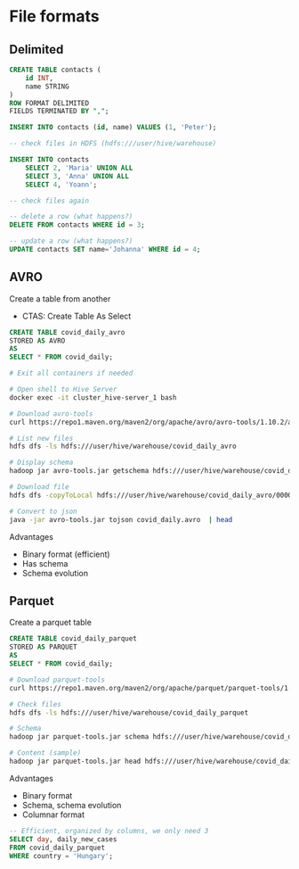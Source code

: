 # File formats

## Delimited

```sql
CREATE TABLE contacts (
    id INT,
    name STRING
)
ROW FORMAT DELIMITED
FIELDS TERMINATED BY ",";

INSERT INTO contacts (id, name) VALUES (1, 'Peter');

-- check files in HDFS (hdfs:///user/hive/warehouse)

INSERT INTO contacts
    SELECT 2, 'Maria' UNION ALL
    SELECT 3, 'Anna' UNION ALL
    SELECT 4, 'Yoann';

-- check files again

-- delete a row (what happens?)
DELETE FROM contacts WHERE id = 3;

-- update a row (what happens?)
UPDATE contacts SET name='Johanna' WHERE id = 4;
```

## AVRO

Create a table from another
* CTAS: Create Table As Select

```sql
CREATE TABLE covid_daily_avro 
STORED AS AVRO
AS
SELECT * FROM covid_daily;
```

```bash
# Exit all containers if needed

# Open shell to Hive Server
docker exec -it cluster_hive-server_1 bash

# Download avro-tools
curl https://repo1.maven.org/maven2/org/apache/avro/avro-tools/1.10.2/avro-tools-1.10.2.jar > avro-tools.jar

# List new files
hdfs dfs -ls hdfs:///user/hive/warehouse/covid_daily_avro

# Display schema
hadoop jar avro-tools.jar getschema hdfs:///user/hive/warehouse/covid_daily_avro/000000_0

# Download file
hdfs dfs -copyToLocal hdfs:///user/hive/warehouse/covid_daily_avro/000000_0 covid_daily.avro

# Convert to json
java -jar avro-tools.jar tojson covid_daily.avro  | head
```

Advantages
* Binary format (efficient)
* Has schema
* Schema evolution

## Parquet

Create a parquet table

```sql
CREATE TABLE covid_daily_parquet 
STORED AS PARQUET
AS
SELECT * FROM covid_daily;
```

```bash
# Download parquet-tools
curl https://repo1.maven.org/maven2/org/apache/parquet/parquet-tools/1.11.1/parquet-tools-1.11.1.jar > parquet-tools.jar

# Check files
hdfs dfs -ls hdfs:///user/hive/warehouse/covid_daily_parquet

# Schema
hadoop jar parquet-tools.jar schema hdfs:///user/hive/warehouse/covid_daily_parquet/000000_0

# Content (sample)
hadoop jar parquet-tools.jar head hdfs:///user/hive/warehouse/covid_daily_parquet/000000_0
```

Advantages
* Binary format
* Schema, schema evolution
* Columnar format

```sql
-- Efficient, organized by columns, we only need 3
SELECT day, daily_new_cases 
FROM covid_daily_parquet 
WHERE country = 'Hungary';
```